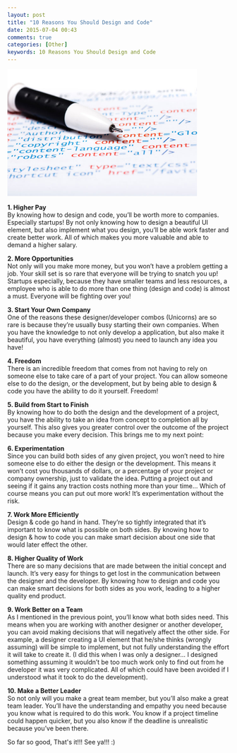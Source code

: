 ```yaml
---
layout: post
title: "10 Reasons You Should Design and Code"
date: 2015-07-04 00:43
comments: true
categories: [Other]
keywords: 10 Reasons You Should Design and Code
---
```


<p>
  <img src="/images/design_and_code.jpg" width="430" alt="10 Reasons You Should Design and Code" />
</p>

<p>
  <strong>1. Higher Pay</strong><br/>
  By knowing how to design and code, you’ll be worth more to companies. Especially startups! By not only knowing how to design a beautiful UI element, but also implement what you design, you’ll be able work faster and create better work. All of which makes you more valuable and able to demand a higher salary.
</p>

<p>
  <strong>2. More Opportunities</strong><br/>
  Not only will you make more money, but you won’t have a problem getting a job. Your skill set is so rare that everyone will be trying to snatch you up! Startups especially, because they have smaller teams and less resources, a employee who is able to do more than one thing (design and code) is almost a must. Everyone will be fighting over you!
</p>

<p>
  <strong>3. Start Your Own Company</strong><br/>
  One of the reasons these designer/developer combos (Unicorns) are so rare is because they’re usually busy starting their own companies. When you have the knowledge to not only develop a application, but also make it beautiful, you have everything (almost) you need to launch any idea you have!
</p>

<p>
  <strong>4. Freedom</strong><br/>
  There is an incredible freedom that comes from not having to rely on someone else to take care of a part of your project. You can allow someone else to do the design, or the development, but by being able to design & code you have the ability to do it yourself. Freedom!
</p>

<p>
  <strong>5. Build from Start to Finish</strong><br/>
  By knowing how to do both the design and the development of a project, you have the ability to take an idea from concept to completion all by yourself. This also gives you greater control over the outcome of the project because you make every decision. This brings me to my next point:
</p>

<p>
  <strong>6. Experimentation</strong><br/>
  Since you can build both sides of any given project, you won’t need to hire someone else to do either the design or the development. This means it won’t cost you thousands of dollars, or a percentage of your project or company ownership, just to validate the idea. Putting a project out and seeing if it gains any traction costs nothing more than your time… Which of course means you can put out more work! It’s experimentation without the risk.
</p>

<p>
  <strong>7. Work More Efficiently</strong><br/>
  Design & code go hand in hand. They’re so tightly integrated that it’s important to know what is possible on both sides. By knowing how to design & how to code you can make smart decision about one side that would later effect the other.
</p>


<p>
  <strong>8. Higher Quality of Work</strong><br/>
  There are so many decisions that are made between the initial concept and launch. It’s very easy for things to get lost in the communication between the designer and the developer. By knowing how to design and code you can make smart decisions for both sides as you work, leading to a higher quality end product.
</p>

<p>
  <strong>9. Work Better on a Team</strong><br/>
  As I mentioned in the previous point, you’ll know what both sides need. This means when you are working with another designer or another developer, you can avoid making decisions that will negatively affect the other side. For example, a designer creating a UI element that he/she thinks (wrongly assuming) will be simple to implement, but not fully understanding the effort it will take to create it. (I did this when I was only a designer… I designed something assuming it wouldn’t be too much work only to find out from he developer it was very complicated. All of which could have been avoided if I understood what it took to do the development).
</p>

<p>
  <strong>10. Make a Better Leader</strong><br/>
  So not only will you make a great team member, but you’ll also make a great team leader. You’ll have the understanding and empathy you need because you know what is required to do this work. You know if a project timeline could happen quicker, but you also know if the deadline is unrealistic because you’ve been there.
</p>

<p>
  So far so good, That's it!!! See ya!!! :)
</p>
